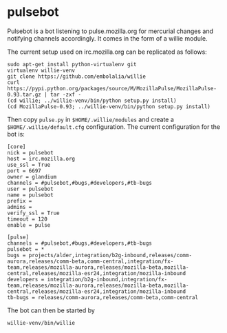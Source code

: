 pulsebot
========

Pulsebot is a bot listening to pulse.mozilla.org for mercurial changes and notifying channels accordingly. It comes in the form of a willie module.

The current setup used on irc.mozilla.org can be replicated as follows:

```
sudo apt-get install python-virtualenv git
virtualenv willie-venv
git clone https://github.com/embolalia/willie
curl https://pypi.python.org/packages/source/M/MozillaPulse/MozillaPulse-0.93.tar.gz | tar -zxf -
(cd willie; ../willie-venv/bin/python setup.py install)
(cd MozillaPulse-0.93; ../willie-venv/bin/python setup.py install)
```

Then copy ```pulse.py``` in ```$HOME/.willie/modules``` and create a ```$HOME/.willie/default.cfg``` configuration. The current configuration for the bot is:

```
[core]
nick = pulsebot
host = irc.mozilla.org
use_ssl = True
port = 6697
owner = glandium
channels = #pulsebot,#bugs,#developers,#tb-bugs
user = pulsebot
name = pulsebot
prefix =
admins =
verify_ssl = True
timeout = 120
enable = pulse

[pulse]
channels = #pulsebot,#bugs,#developers,#tb-bugs
pulsebot = *
bugs = projects/alder,integration/b2g-inbound,releases/comm-aurora,releases/comm-beta,comm-central,integration/fx-team,releases/mozilla-aurora,releases/mozilla-beta,mozilla-central,releases/mozilla-esr24,integration/mozilla-inbound
developers = integration/b2g-inbound,integration/fx-team,releases/mozilla-aurora,releases/mozilla-beta,mozilla-central,releases/mozilla-esr24,integration/mozilla-inbound
tb-bugs = releases/comm-aurora,releases/comm-beta,comm-central
```

The bot can then be started by
```
willie-venv/bin/willie
```
